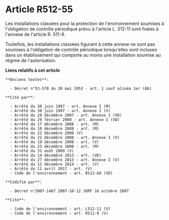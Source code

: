 # Article R512-55

Les installations classées pour la protection de l'environnement soumises à l'obligation de contrôle périodique prévu à
l'article L. 512-11 sont fixées à l'annexe de l'article R. 511-9. 

Toutefois, les installations classées figurant à cette annexe ne sont pas soumises à l'obligation de contrôle périodique
lorsqu'elles sont incluses dans un établissement qui comporte au moins une installation soumise au régime de l'autorisation.

**Liens relatifs à cet article**

	**Anciens textes**:

	  - Décret n°53-578 du 20 mai 1953 - art. 1 sauf alinéa 1er (Ab)

	**Cité par**:

	  - Arrêté du 30 juin 1997 - art. Annexe I (M)
	  - Arrêté du 30 juin 1997 - art. Annexe I (V)
	  - Arrêté du 28 décembre 2007 - art. Annexe I (VD)
	  - Arrêté du 29 février 2008 - art. Annexe I (VD)
	  - Arrêté du 17 décembre 2008 - art. (M)
	  - Arrêté du 18 décembre 2008 - art. (M)
	  - Arrêté du 22 décembre 2008 (V)
	  - Arrêté du 22 décembre 2008 - art. Annexe I (V)
	  - Arrêté du 19 décembre 2008 - art. (V)
	  - Arrêté du 23 décembre 2008 - art. (M)
	  - Arrêté du 31 août 2009 (V)
	  - Arrêté du 14 décembre 2013 - art. (VD)
	  - Arrêté du 27 décembre 2013 - art. Annexe I (V)
	  - Arrêté du 12 décembre 2014 - art. (V)
	  - Arrêté du 11 avril 2017 - art. (V)
	  - Code de l'environnement - art. R512-68 (VD)

	**Codifié par**:

	  - Décret n°2007-1467 2007-10-12 JORF 16 octobre 2007

	**Cite**:

	  - Code de l'environnement - art. L512-11 (V)
	  - Code de l'environnement - art. R511-9 (V)
